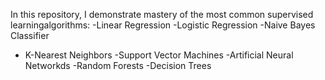 In this repository, I demonstrate mastery of the most common supervised learningalgorithms:
-Linear Regression
-Logistic Regression
-Naive Bayes Classifier
- K-Nearest Neighbors
-Support Vector Machines
-Artificial Neural Networkds
-Random Forests
-Decision Trees

